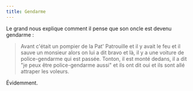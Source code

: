 ```yaml
---
title: Gendarme
---
```


Le grand nous explique comment il pense que son oncle est devenu gendarme :

> Avant c'était un pompier de la Pat' Patrouille et il y avait le feu et il
> sauve un monsieur alors on lui a dit bravo et là, il y a une voiture de
> police-gendarme qui est passée. Tonton, il est monté dedans, il a dit "je peux
> être police-gendarme aussi" et ils ont dit oui et ils sont allé attraper les
> voleurs.

Évidemment.
